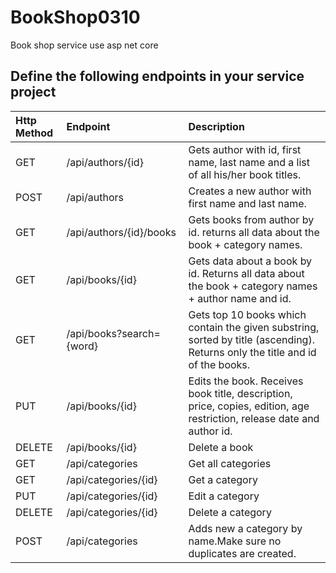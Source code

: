 # BookShop0310
Book shop service use asp net core

## Define the following endpoints in your service project
| Http Method | Endpoint | Description |
| :---        |    :----   |          :--- |
| GET     | /api/authors/{id}| Gets author with id, first name, last name and a list of all his/her book titles.  |
| POST     | /api/authors| Creates a new author with first name and last name.  |
| GET     | /api/authors/{id}/books| Gets books from author by id. returns all data about the book + category names.  |
| GET     | /api/books/{id}| Gets data about a book by id. Returns all data about the book + category names + author name and id.  |
| GET     | /api/books?search={word}| Gets top 10 books which contain the given substring, sorted by title (ascending). Returns only the title and id of the books.  |
| PUT     | /api/books/{id}| Edits the book. Receives book title, description, price, copies, edition, age restriction, release date and author id.  |
| DELETE     | /api/books/{id}| Delete a book  |
| GET     | /api/categories | Get all categories  |
| GET     | /api/categories/{id}| Get a category  |
| PUT     | /api/categories/{id}| Edit a category  |
| DELETE     | /api/categories/{id}| Delete a category  |
| POST     | /api/categories | Adds new a category by name.Make sure no duplicates are created. |


